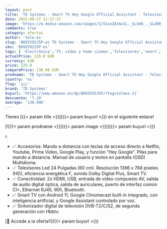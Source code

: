```yaml
---
layout: post
title: 'TD Systems - Smart TV Hey Google Official Assistant - Televisores 24 Pulgadas  Control por Voz  Chromecast  2X HDMI  USB. 3 años de garantía - K24DLC16GLE'
date: 2022-09-27 11:17:37
image: 'https://m.media-amazon.com/images/I/51xaZAtAx1L._SL500_._SL400_.jpg'
comments: true
category: ofertas
author: 'tole.es'
slug: 'B09ZV92J5P-es TD Systems - Smart TV Hey Google Official Assistant -...'
sku: 'B09ZV92J5P-es'
tags: [ 'Electrónica','TV, vídeo y home cinema','Televisores','smart','td systems','tv','🇪🇸', ]
actualPrice: 129.0 EUR
currency: EUR
price: 129.0
comparePrice: 138.98 EUR
prodname: 'TD Systems - Smart TV Hey Google Official Assistant - Televisores 24 Pulgadas  Control por Voz  Chromecast  2X HDMI  USB. 3 años de garantía - K24DLC16GLE'
country: 'es'
flag: '🇪🇸'
brand: 'TD Systems'
buyurl: 'https://www.amazon.es/dp/B09ZV92J5P/?tag=tolees-21'
descuento: '7.18'
average: '138.996'
---
```


Tienes [{{< param title >}}]({{< param buyurl >}}) en el siguiente enlace!

[![{{< param prodname >}}]({{< param image >}})]({{< param buyurl >}})

ℹ️:

- ✅ Accesorios: Mando a distancia con teclas de acceso directo a Netflix, Youtube, Prime Video, Google Play, y función "Hey Google". Pilas para mando a distancia. Manual de usuario y textos en pantalla (OSD) Multidioma.
- ✅ Televisores Led 24 Pulgadas (60 cm). Resolución 1366 x 768 píxeles (HD), eficiencia energética F, sonido Dolby Digital Plus, Smart TV.
- ✅ Conectividad: 2x HDMI, USB, entrada de vídeo compuesto AV, salida de audio digital óptica, salida de auriculares, puerto de interfaz común CI+, Ethernet RJ45, Wifi, Bluetooth.
- ✅ Smart TV con Android 11, Google Chromecast built-in integrado, con inteligencia artificial, y Google Assistant controlado por voz.
- ✅ Sintonizador digital de televisión DVB-T2/C/S2, de segunda generación con Hbbtv.

[🛒 Accede a la oferta!!]({{< param buyurl >}})
